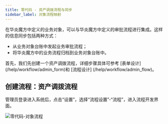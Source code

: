 ```yaml
---
title: 零代码 - 资产调拨流程与同步
sidebar_label: 对象流程映射
---
```


在华炎魔方中定义的业务对象，可以与华炎魔方中定义的审批流程进行集成。这样的信息同步包括两种方式：
- 从业务对象台账中发起业务审批流程；
- 将华炎魔方中的业务流程归档到业务对象台账中。

首先，我们先创建一个资产调拨流程，详细步骤具体可参考 [表单设计] (/help/workflow/admin_form)和 [流程设计] (/help/workflow/admin_flow)。

## 创建流程：资产调拨流程

管理员登录进入系统后，点击“设置”，选择“流程设置”-“流程”，进入流程开发界面。

![零代码-对象流程](/assets/no-code/asset_workflow.png)


